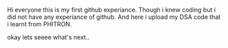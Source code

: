 Hi everyone this is my first github experiance. Though i knew coding but i did not have any experiance of github. And here i upload my DSA code that i learnt from PHITRON. 

okay lets seeee what's next..
